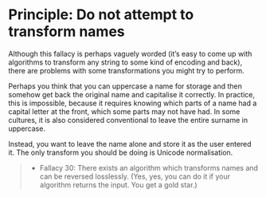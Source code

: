 # Principle: Do not attempt to transform names

Although this fallacy is perhaps vaguely worded (it’s easy to come up with algorithms
to transform any string to some kind of encoding and back), there are problems with
some transformations you might try to perform.

Perhaps you think that you can uppercase a name for storage and then somehow get back
the original name and capitalise it correctly. In practice, this is impossible,
because it requires knowing which parts of a name had a capital letter at the front,
which some parts may not have had. In some cultures, it is also considered conventional
to leave the entire surname in uppercase.

Instead, you want to leave the name alone and store it as the user entered it.
The only transform you should be doing is Unicode normalisation.

> - Fallacy 30: There exists an algorithm which transforms names and can be reversed losslessly.
>   (Yes, yes, you can do it if your algorithm returns the input.  You get a gold star.)
